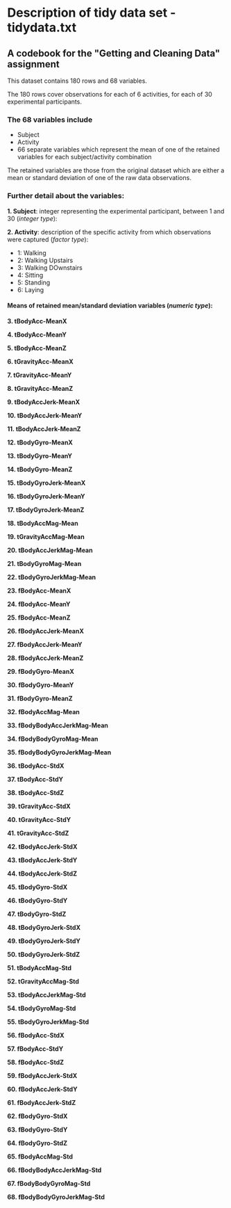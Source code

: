# Description of tidy data set - tidydata.txt
## A codebook for the "Getting and Cleaning Data" assignment

This dataset contains 180 rows and 68 variables.

The 180 rows cover observations for each of 6 activities, for each of 30 experimental participants. 

### The 68 variables include 

* Subject
* Activity
* 66 separate variables which represent the mean of one of the retained variables for each subject/activity combination

The retained variables are those from the original dataset which are either a mean or standard deviation of one of the raw data observations.

### Further detail about the variables:

**1. Subject**: integer representing the experimental participant, between 1 and 30 (*integer type*):

**2. Activity**: description of the specific activity from which observations were captured (*factor type*):

* 1: Walking
* 2: Walking Upstairs
* 3: Walking DOwnstairs
* 4: Sitting
* 5: Standing
* 6: Laying

#### Means of retained mean/standard deviation variables (*numeric type*):

**3. tBodyAcc-MeanX**

**4. tBodyAcc-MeanY**

**5. tBodyAcc-MeanZ**

**6. tGravityAcc-MeanX**

**7. tGravityAcc-MeanY**

**8. tGravityAcc-MeanZ**

**9. tBodyAccJerk-MeanX**

**10. tBodyAccJerk-MeanY**

**11. tBodyAccJerk-MeanZ**

**12. tBodyGyro-MeanX**

**13. tBodyGyro-MeanY**

**14. tBodyGyro-MeanZ**

**15. tBodyGyroJerk-MeanX**

**16. tBodyGyroJerk-MeanY**

**17. tBodyGyroJerk-MeanZ**

**18. tBodyAccMag-Mean**

**19. tGravityAccMag-Mean**

**20. tBodyAccJerkMag-Mean**

**21. tBodyGyroMag-Mean**

**22. tBodyGyroJerkMag-Mean**

**23. fBodyAcc-MeanX**

**24. fBodyAcc-MeanY**

**25. fBodyAcc-MeanZ**

**26. fBodyAccJerk-MeanX**

**27. fBodyAccJerk-MeanY**

**28. fBodyAccJerk-MeanZ**

**29. fBodyGyro-MeanX**

**30. fBodyGyro-MeanY**

**31. fBodyGyro-MeanZ**

**32. fBodyAccMag-Mean**

**33. fBodyBodyAccJerkMag-Mean**

**34. fBodyBodyGyroMag-Mean**

**35. fBodyBodyGyroJerkMag-Mean**

**36. tBodyAcc-StdX**

**37. tBodyAcc-StdY**

**38. tBodyAcc-StdZ**

**39. tGravityAcc-StdX**

**40. tGravityAcc-StdY**

**41. tGravityAcc-StdZ**

**42. tBodyAccJerk-StdX**

**43. tBodyAccJerk-StdY**

**44. tBodyAccJerk-StdZ**

**45. tBodyGyro-StdX**

**46. tBodyGyro-StdY**

**47. tBodyGyro-StdZ**

**48. tBodyGyroJerk-StdX**

**49. tBodyGyroJerk-StdY**

**50. tBodyGyroJerk-StdZ**

**51. tBodyAccMag-Std**

**52. tGravityAccMag-Std**

**53. tBodyAccJerkMag-Std**

**54. tBodyGyroMag-Std**

**55. tBodyGyroJerkMag-Std**

**56. fBodyAcc-StdX**

**57. fBodyAcc-StdY**

**58. fBodyAcc-StdZ**

**59. fBodyAccJerk-StdX**

**60. fBodyAccJerk-StdY**

**61. fBodyAccJerk-StdZ**

**62. fBodyGyro-StdX**

**63. fBodyGyro-StdY**

**64. fBodyGyro-StdZ**

**65. fBodyAccMag-Std**

**66. fBodyBodyAccJerkMag-Std**

**67. fBodyBodyGyroMag-Std**

**68. fBodyBodyGyroJerkMag-Std**

